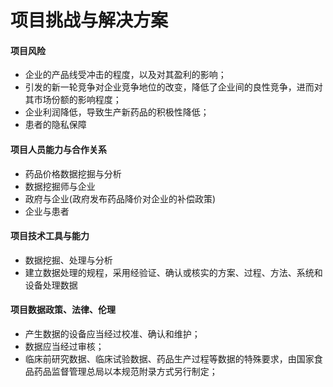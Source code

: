 # 项目挑战与解决方案
#### 项目风险
- 企业的产品线受冲击的程度，以及对其盈利的影响；
- 引发的新一轮竞争对企业竞争地位的改变，降低了企业间的良性竞争，进而对其市场份额的影响程度；
- 企业利润降低，导致生产新药品的积极性降低；
- 患者的隐私保障
#### 项目人员能力与合作关系
- 药品价格数据挖掘与分析
- 数据挖掘师与企业
- 政府与企业(政府发布药品降价对企业的补偿政策)
- 企业与患者
#### 项目技术工具与能力
- 数据挖掘、处理与分析
- 建立数据处理的规程，采用经验证、确认或核实的方案、过程、方法、系统和设备处理数据
#### 项目数据政策、法律、伦理
- 产生数据的设备应当经过校准、确认和维护；
- 数据应当经过审核；
- 临床前研究数据、临床试验数据、药品生产过程等数据的特殊要求，由国家食品药品监督管理总局以本规范附录方式另行制定；
